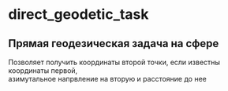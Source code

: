 # direct_geodetic_task
## Прямая геодезическая задача на сфере
Позволяет получить координаты второй точки, если известны координаты первой,  
азимутальное напрвление на вторую и расстояние до нее
